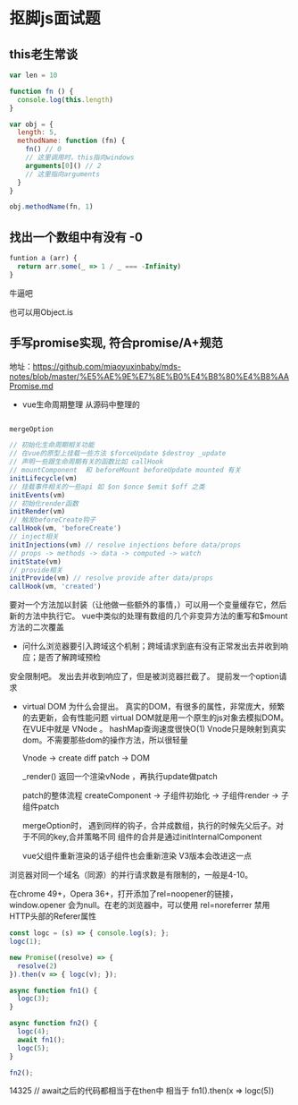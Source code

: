 # 抠脚js面试题

## this老生常谈

```js
var len = 10

function fn () {
  console.log(this.length)
}

var obj = {
  length: 5,
  methodName: function (fn) {
    fn() // 0
    // 这里调用时，this指向windows
    arguments[0]() // 2
    // 这里指向arguments
  }
}

obj.methodName(fn, 1)

```

## 找出一个数组中有没有 -0

```js
funtion a (arr) {
  return arr.some(_ => 1 / _ === -Infinity)
}

```

牛逼吧

也可以用Object.is

## 手写promise实现, 符合promise/A+规范
  地址：https://github.com/miaoyuxinbaby/mds-notes/blob/master/%E5%AE%9E%E7%8E%B0%E4%B8%80%E4%B8%AAPromise.md


- vue生命周期整理  从源码中整理的

```js

mergeOption

// 初始化生命周期相关功能
// 在vue的原型上挂载一些方法 $forceUpdate $destroy _update
// 声明一些跟生命周期有关的函数比如 callHook
// mountComponent  和 beforeMount beforeUpdate mounted 有关
initLifecycle(vm)
// 挂载事件相关的一些api 如 $on $once $emit $off 之类
initEvents(vm)
// 初始化render函数
initRender(vm)
// 触发beforeCreate钩子
callHook(vm, 'beforeCreate')
// inject相关
initInjections(vm) // resolve injections before data/props
// props -> methods -> data -> computed -> watch
initState(vm)
// provide相关
initProvide(vm) // resolve provide after data/props
callHook(vm, 'created')
```

要对一个方法加以封装（让他做一些额外的事情，）可以用一个变量缓存它，然后新的方法中执行它。 vue中类似的处理有数组的几个非变异方法的重写和$mount方法的二次覆盖


- 问什么浏览器要引入跨域这个机制；跨域请求到底有没有正常发出去并收到响应；是否了解跨域预检

 安全限制吧。 发出去并收到响应了，但是被浏览器拦截了。 提前发一个option请求

- virtual DOM 为什么会提出。
  真实的DOM，有很多的属性，非常庞大，频繁的去更新，会有性能问题
  virtual DOM就是用一个原生的js对象去模拟DOM。在VUE中就是 VNode 。 hashMap查询速度很快O(1)
  Vnode只是映射到真实dom。不需要那些dom的操作方法，所以很轻量

  Vnode -> create diff patch -> DOM

  _render() 返回一个渲染vNode ，再执行update做patch

  patch的整体流程 createComponent -> 子组件初始化 -> 子组件render -> 子组件patch

  mergeOption时， 遇到同样的钩子，合并成数组，执行的时候先父后子。对于不同的key,合并策略不同
  组件的合并是通过initInternalComponent

  vue父组件重新渲染的话子组件也会重新渲染 V3版本会改进这一点

浏览器对同一个域名（同源）的并行请求数是有限制的，一般是4-10。

在chrome 49+，Opera 36+，打开添加了rel=noopener的链接， window.opener 会为null。在老的浏览器中，可以使用 rel=noreferrer 禁用HTTP头部的Referer属性

```js
const logc = (s) => { console.log(s); };
logc(1);

new Promise((resolve) => {
  resolve(2)
}).then(v => { logc(v); });

async function fn1() {
  logc(3);
}

async function fn2() {
  logc(4);
  await fn1();
  logc(5);
}

fn2();
```

14325 // await之后的代码都相当于在then中 相当于 fn1().then(x => logc(5))